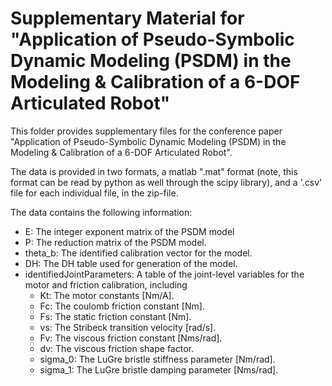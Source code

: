 # Supplementary Material for "Application of Pseudo-Symbolic Dynamic Modeling (PSDM) in the Modeling & Calibration of a 6-DOF Articulated Robot"

This folder provides supplementary files for the conference paper "Application of Pseudo-Symbolic Dynamic Modeling (PSDM) in the Modeling & Calibration of a 6-DOF Articulated Robot". 

The data is provided in two formats, a matlab ".mat" format (note, this format can be read by python as well through the scipy library), and a '.csv' file for each individual file, in the zip-file.

The data contains the following information:

- E: The integer exponent matrix of the PSDM model
- P: The reduction matrix of the PSDM model.
- theta_b: The identified calibration vector for the model.
- DH: The DH table used for generation of the model.
- identifiedJointParameters: A table of the joint-level variables for the motor and friction calibration, including
    + Kt: The motor constants [Nm/A].
    + Fc: The coulomb friction constant [Nm].
    + Fs: The static friction constant [Nm].
    + vs: The Stribeck transition velocity [rad/s].
    + Fv: The viscous friction constant [Nms/rad].
    + dv: The viscous friction shape factor.
    + sigma_0: The LuGre bristle stiffness parameter [Nm/rad].
    + sigma_1: The LuGre bristle damping parameter [Nms/rad].
